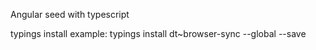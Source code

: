 Angular seed with typescript

typings install example:
typings install dt~browser-sync --global --save